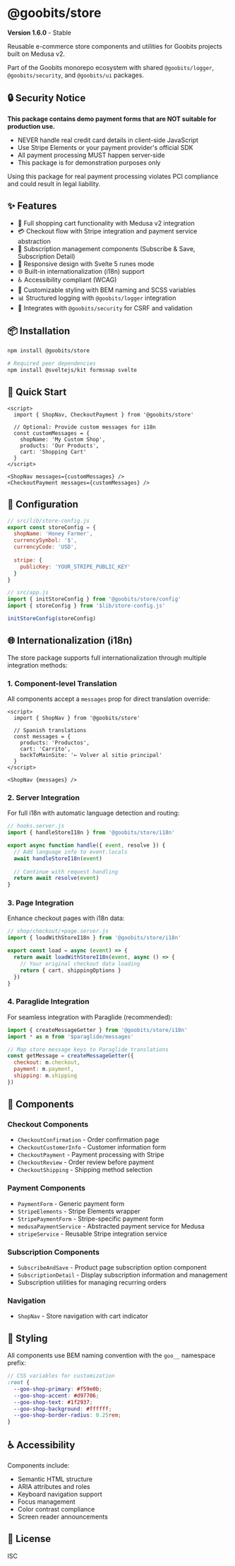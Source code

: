 # @goobits/store

**Version 1.6.0** - Stable

Reusable e-commerce store components and utilities for Goobits projects built on Medusa v2.

Part of the Goobits monorepo ecosystem with shared `@goobits/logger`, `@goobits/security`, and `@goobits/ui` packages.

## 🔒 Security Notice

**This package contains demo payment forms that are NOT suitable for production use.**

- NEVER handle real credit card details in client-side JavaScript
- Use Stripe Elements or your payment provider's official SDK
- All payment processing MUST happen server-side
- This package is for demonstration purposes only

Using this package for real payment processing violates PCI compliance and could result in legal liability.

## ✨ Features

- 🛒 Full shopping cart functionality with Medusa v2 integration
- 💳 Checkout flow with Stripe integration and payment service abstraction
- 🔄 Subscription management components (Subscribe & Save, Subscription Detail)
- 📱 Responsive design with Svelte 5 runes mode
- 🌐 Built-in internationalization (i18n) support
- ♿ Accessibility compliant (WCAG)
- 🎨 Customizable styling with BEM naming and SCSS variables
- 📊 Structured logging with `@goobits/logger` integration
- 🔐 Integrates with `@goobits/security` for CSRF and validation

## 📦 Installation

```bash
npm install @goobits/store

# Required peer dependencies
npm install @sveltejs/kit formsnap svelte
```

## 🚀 Quick Start

```svelte
<script>
  import { ShopNav, CheckoutPayment } from '@goobits/store'
  
  // Optional: Provide custom messages for i18n
  const customMessages = {
    shopName: 'My Custom Shop',
    products: 'Our Products',
    cart: 'Shopping Cart'
  }
</script>

<ShopNav messages={customMessages} />
<CheckoutPayment messages={customMessages} />
```

## 🔧 Configuration

```js
// src/lib/store-config.js
export const storeConfig = {
  shopName: 'Honey Farmer',
  currencySymbol: '$',
  currencyCode: 'USD',
  
  stripe: {
    publicKey: 'YOUR_STRIPE_PUBLIC_KEY'
  }
}

// src/app.js
import { initStoreConfig } from '@goobits/store/config'
import { storeConfig } from '$lib/store-config.js'

initStoreConfig(storeConfig)
```

## 🌐 Internationalization (i18n)

The store package supports full internationalization through multiple integration methods:

### 1. Component-level Translation

All components accept a `messages` prop for direct translation override:

```svelte
<script>
  import { ShopNav } from '@goobits/store'
  
  // Spanish translations
  const messages = {
    products: 'Productos',
    cart: 'Carrito',
    backToMainSite: '← Volver al sitio principal'
  }
</script>

<ShopNav {messages} />
```

### 2. Server Integration

For full i18n with automatic language detection and routing:

```js
// hooks.server.js
import { handleStoreI18n } from '@goobits/store/i18n'

export async function handle({ event, resolve }) {
  // Add language info to event.locals
  await handleStoreI18n(event)
  
  // Continue with request handling
  return await resolve(event)
}
```

### 3. Page Integration

Enhance checkout pages with i18n data:

```js
// shop/checkout/+page.server.js
import { loadWithStoreI18n } from '@goobits/store/i18n'

export const load = async (event) => {
  return await loadWithStoreI18n(event, async () => {
    // Your original checkout data loading
    return { cart, shippingOptions }
  })
}
```

### 4. Paraglide Integration

For seamless integration with Paraglide (recommended):

```js
import { createMessageGetter } from '@goobits/store/i18n'
import * as m from '$paraglide/messages'

// Map store message keys to Paraglide translations
const getMessage = createMessageGetter({
  checkout: m.checkout,
  payment: m.payment,
  shipping: m.shipping
})
```

## 🧩 Components

### Checkout Components
- `CheckoutConfirmation` - Order confirmation page
- `CheckoutCustomerInfo` - Customer information form
- `CheckoutPayment` - Payment processing with Stripe
- `CheckoutReview` - Order review before payment
- `CheckoutShipping` - Shipping method selection

### Payment Components
- `PaymentForm` - Generic payment form
- `StripeElements` - Stripe Elements wrapper
- `StripePaymentForm` - Stripe-specific payment form
- `medusaPaymentService` - Abstracted payment service for Medusa
- `stripeService` - Reusable Stripe integration service

### Subscription Components
- `SubscribeAndSave` - Product page subscription option component
- `SubscriptionDetail` - Display subscription information and management
- Subscription utilities for managing recurring orders

### Navigation
- `ShopNav` - Store navigation with cart indicator

## 🎨 Styling

All components use BEM naming convention with the `goo__` namespace prefix:

```scss
// CSS variables for customization
:root {
  --goo-shop-primary: #f59e0b;
  --goo-shop-accent: #d97706;
  --goo-shop-text: #1f2937;
  --goo-shop-background: #ffffff;
  --goo-shop-border-radius: 0.25rem;
}
```

## ♿ Accessibility

Components include:
- Semantic HTML structure
- ARIA attributes and roles
- Keyboard navigation support
- Focus management
- Color contrast compliance
- Screen reader announcements

## 📄 License

ISC